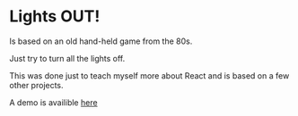 # Lights OUT!

Is based on an old hand-held game from the 80s.

Just try to turn all the lights off.

This was done just to teach myself more about React and is based on a few other projects.

A demo is availible [here](https://pokemonpower92.github.io/lightsOut/)
